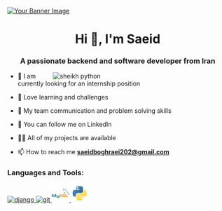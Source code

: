 [![Your Banner Image](https://imgur.com/EaOKnay.png)](https://www.canva.com/design/DAGKqGU7QOo/I9eKK2bPy2i3iKIG5oNFyg/edit?utm_content=DAGKqGU7QOo&utm_campaign=designshare&utm_medium=link2&utm_source=sharebutton)



<h1 align="center">Hi 👋, I'm Saeid</h1>
<h3 align="center">A passionate backend and software developer from Iran</h3>

<img align="right" alt="sheikh python" width = "400" src ="https://mir-s3-cdn-cf.behance.net/project_modules/hd/06f21a161921919.63cd7887d0a70.gif">


- 🌱 I am currently looking for an internship position

- 🔭 Love learning and challenges

- 🎯 My team communication and problem solving skills

- 🤝 You can follow me on LinkedIn

- 👨‍💻 All of my projects are available 

- 📫 How to reach me **saeidboghraei202@gmail.com**


<h3 align="left">Languages and Tools:</h3>
<p align="left">
    <a href="https://www.djangoproject.com/" target="_blank" rel="noreferrer">
        <img src="https://cdn.worldvectorlogo.com/logos/django.svg" alt="django" width="40" height="40"/>
    </a>
    <a href="https://git-scm.com/" target="_blank" rel="noreferrer">
        <img src="https://www.vectorlogo.zone/logos/git-scm/git-scm-icon.svg" alt="git" width="40" height="40"/>
    </a>
    <a href="https://www.mysql.com/" target="_blank" rel="noreferrer">
        <img src="https://raw.githubusercontent.com/devicons/devicon/master/icons/mysql/mysql-original-wordmark.svg" alt="mysql" width="40" height="40"/>
    </a>
    <a href="https://www.python.org" target="_blank" rel="noreferrer">
        <img src="https://raw.githubusercontent.com/devicons/devicon/master/icons/python/python-original.svg" alt="python" width="40" height="40"/>
    </a>
</p>

